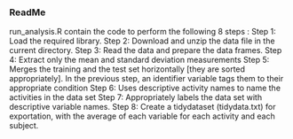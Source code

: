 ### ReadMe 
run_analysis.R contain the code to perform the following 8 steps : 
Step 1: Load the required library. 
Step 2: Download and unzip the data file in the current directory. 
Step 3: Read the data and prepare the data frames.
Step 4: Extract only the mean and standard deviation measurements
Step 5: Merges the training and the test set horizontally [they are sorted appropriately]. In the previous step, an identifier variable tags them to their appropriate condition 
Step 6: Uses descriptive activity names to name the activities in the data set
Step 7: Appropriately labels the data set with descriptive variable names. 
Step 8: Create a tidydataset (tidydata.txt) for exportation, with the average of each variable for each activity and each subject.
